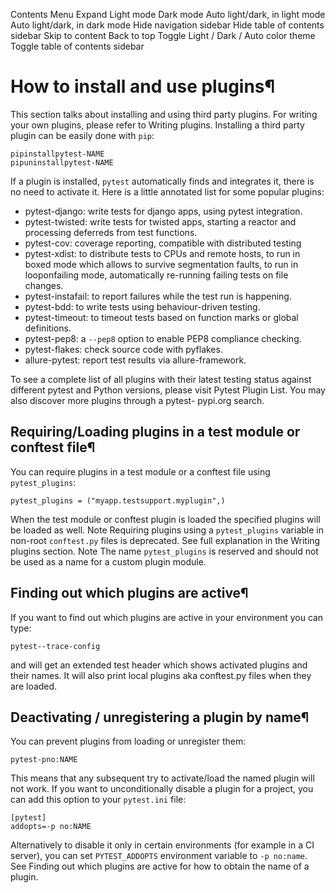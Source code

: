 Contents Menu Expand Light mode Dark mode Auto light/dark, in light mode Auto light/dark, in dark mode
Hide navigation sidebar
Hide table of contents sidebar
Skip to content
Back to top
Toggle Light / Dark / Auto color theme
Toggle table of contents sidebar
# How to install and use plugins¶
This section talks about installing and using third party plugins. For writing your own plugins, please refer to Writing plugins.
Installing a third party plugin can be easily done with `pip`:
```
pipinstallpytest-NAME
pipuninstallpytest-NAME

```

If a plugin is installed, `pytest` automatically finds and integrates it, there is no need to activate it.
Here is a little annotated list for some popular plugins:
  * pytest-django: write tests for django apps, using pytest integration.
  * pytest-twisted: write tests for twisted apps, starting a reactor and processing deferreds from test functions.
  * pytest-cov: coverage reporting, compatible with distributed testing
  * pytest-xdist: to distribute tests to CPUs and remote hosts, to run in boxed mode which allows to survive segmentation faults, to run in looponfailing mode, automatically re-running failing tests on file changes.
  * pytest-instafail: to report failures while the test run is happening.
  * pytest-bdd: to write tests using behaviour-driven testing.
  * pytest-timeout: to timeout tests based on function marks or global definitions.
  * pytest-pep8: a `--pep8` option to enable PEP8 compliance checking.
  * pytest-flakes: check source code with pyflakes.
  * allure-pytest: report test results via allure-framework.


To see a complete list of all plugins with their latest testing status against different pytest and Python versions, please visit Pytest Plugin List.
You may also discover more plugins through a pytest- pypi.org search.
## Requiring/Loading plugins in a test module or conftest file¶
You can require plugins in a test module or a conftest file using `pytest_plugins`:
```
pytest_plugins = ("myapp.testsupport.myplugin",)

```

When the test module or conftest plugin is loaded the specified plugins will be loaded as well.
Note
Requiring plugins using a `pytest_plugins` variable in non-root `conftest.py` files is deprecated. See full explanation in the Writing plugins section.
Note
The name `pytest_plugins` is reserved and should not be used as a name for a custom plugin module.
## Finding out which plugins are active¶
If you want to find out which plugins are active in your environment you can type:
```
pytest--trace-config

```

and will get an extended test header which shows activated plugins and their names. It will also print local plugins aka conftest.py files when they are loaded.
## Deactivating / unregistering a plugin by name¶
You can prevent plugins from loading or unregister them:
```
pytest-pno:NAME

```

This means that any subsequent try to activate/load the named plugin will not work.
If you want to unconditionally disable a plugin for a project, you can add this option to your `pytest.ini` file:
```
[pytest]
addopts=-p no:NAME

```

Alternatively to disable it only in certain environments (for example in a CI server), you can set `PYTEST_ADDOPTS` environment variable to `-p no:name`.
See Finding out which plugins are active for how to obtain the name of a plugin.

